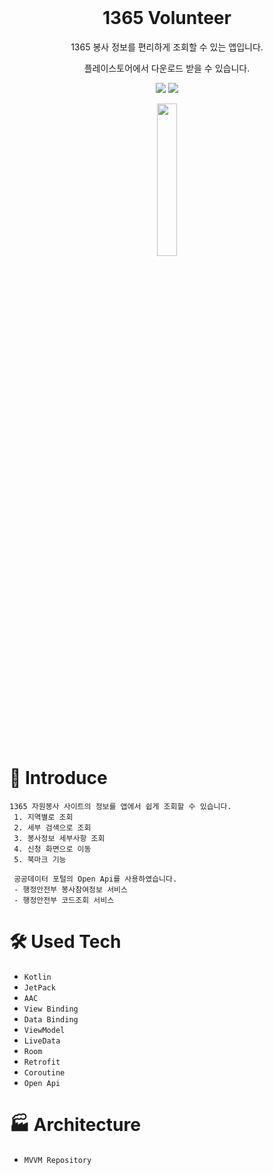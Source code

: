 <div align="center">

<br>

# 1365 Volunteer
1365 봉사 정보를 편리하게 조회할 수 있는 앱입니다.
 
플레이스토어에서 다운로드 받을 수 있습니다.

<p>
<img src="https://img.shields.io/badge/Android-3DDC84?style=flat-square&logo=Android&logoColor=white"/>
<img src="https://img.shields.io/badge/Kotlin-3178C6?style=flat-square&logo=Kotlin&logoColor=white"/>
</p>

<img src="https://user-images.githubusercontent.com/95672282/147849926-6dffc08f-c547-4555-9fe3-42a78884b786.gif" width="25%" height="25%">

</div>

<br><br>

# 📝 Introduce
```
1365 자원봉사 사이트의 정보를 앱에서 쉽게 조회할 수 있습니다.
 1. 지역별로 조회
 2. 세부 검색으로 조회
 3. 봉사정보 세부사항 조회
 4. 신청 화면으로 이동
 5. 북마크 기능
 
 공공데이터 포털의 Open Api를 사용하였습니다.
 - 행정안전부 봉사참여정보 서비스
 - 행정안전부 코드조회 서비스
```

# 🛠 Used Tech

 - `Kotlin`
 - `JetPack`
 - `AAC`
 - `View Binding`
 - `Data Binding`
 - `ViewModel`
 - `LiveData`
 - `Room`
 - `Retrofit`
 - `Coroutine`
 - `Open Api`

# 🏭 Architecture

- `MVVM Repository`
